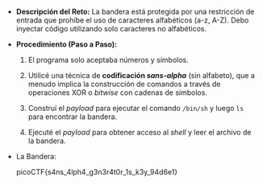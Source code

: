 - **Descripción del Reto:** La bandera está protegida por una restricción de entrada que prohíbe el uso de caracteres alfabéticos (a-z, A-Z). Debo inyectar código utilizando solo caracteres no alfabéticos.
    
- **Procedimiento (Paso a Paso):**
    
    1. El programa solo aceptaba números y símbolos.
        
    2. Utilicé una técnica de **codificación _sans-alpha_** (sin alfabeto), que a menudo implica la construcción de comandos a través de operaciones XOR o _bitwise_ con cadenas de símbolos.
        
    3. Construí el _payload_ para ejecutar el comando `/bin/sh` y luego `ls` para encontrar la bandera.
        
    4. Ejecuté el _payload_ para obtener acceso al _shell_ y leer el archivo de la bandera.
        
- La Bandera:
    
    picoCTF{s4ns_4lph4_g3n3r4t0r_1s_k3y_94d6e1}